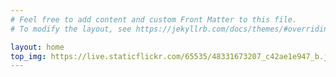 ```yaml
---
# Feel free to add content and custom Front Matter to this file.
# To modify the layout, see https://jekyllrb.com/docs/themes/#overriding-theme-defaults

layout: home
top_img: https://live.staticflickr.com/65535/48331673207_c42ae1e947_b.jpg
---
```

